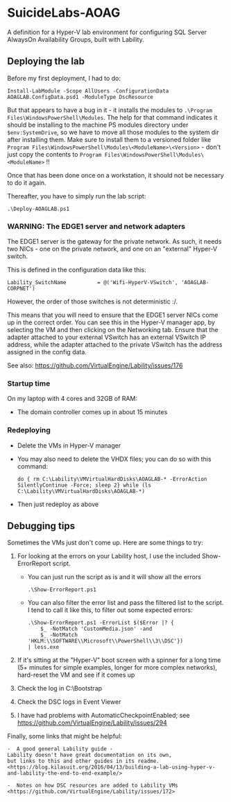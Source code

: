 # SuicideLabs-AOAG

A definition for a Hyper-V lab environment for configuring SQL Server AlwaysOn Availability Groups,
built with Lability.

## Deploying the lab

Before my first deployment, I had to do:

    Install-LabModule -Scope AllUsers -ConfigurationData AOAGLAB.ConfigData.psd1 -ModuleType DscResource

But that appears to have a bug in it -
it installs the modules to `.\Program Files\WindowsPowerShell\Modules`.
The help for that command indicates it should be installing to the machine PS modules directory under `$env:SystemDrive`,
so we have to move all those modules to the system dir after installing them.
Make sure to install them to a versioned folder like `Program Files\WindowsPowerShell\Modules\<ModuleName>\<Version>` -
don't just copy the contents to `Program Files\WindowsPowerShell\Modules\<ModuleName>` !!

Once that has been done once on a workstation, it should not be necessary to do it again.

Thereafter, you have to simply run the lab script:

    .\Deploy-AOAGLAB.ps1

### WARNING: The EDGE1 server and network adapters

The EDGE1 server is the gateway for the private network.
As such, it needs two NICs -
one on the private network,
and one on an "external" Hyper-V switch.

This is defined in the configuration data like this:

    Lability_SwitchName          = @('Wifi-HyperV-VSwitch', 'AOAGLAB-CORPNET')

However, the order of those switches is not deterministic :/.

This means that you will need to ensure that the EDGE1 server NICs come up in the correct order.
You can see this in the Hyper-V manager app,
by selecting the VM and then clicking on the Networking tab.
Ensure that the adapter attached to your external VSwitch has an external VSwitch IP address,
while the adapter attached to the private VSwitch has the address assigned in the config data.

See also:
<https://github.com/VirtualEngine/Lability/issues/176>

### Startup time

On my laptop with 4 cores and 32GB of RAM:

 -  The domain controller comes up in about 15 minutes

### Redeploying

 -  Delete the VMs in Hyper-V manager

 -  You may also need to delete the VHDX files;
    you can do so with this command:

        do { rm C:\Lability\VMVirtualHardDisks\AOAGLAB-* -ErrorAction SilentlyContinue -Force; sleep 2} while (ls C:\Lability\VMVirtualHardDisks\AOAGLAB-*)

 -  Then just redeploy as above

## Debugging tips

Sometimes the VMs just don't come up.
Here are some things to try:

1.  For looking at the errors on your Lability host,
    I use the included Show-ErrorReport script.

     -  You can just run the script as is and it will show all the errors

            .\Show-ErrorReport.ps1

     -  You can also filter the error list and pass the filtered list to the script.
        I tend to call it like this, to filter out some expected errors:

            .\Show-ErrorReport.ps1 -ErrorList $($Error |? {
                $_ -NotMatch 'CustomMedia.json' -and
                $_ -NotMatch 'HKLM:\\SOFTWARE\\Microsoft\\PowerShell\\3\\DSC'})
            | less.exe

2.  If it's sitting at the "Hyper-V" boot screen with a spinner for a long time
    (5+ minutes for simple examples, longer for more complex networks),
    hard-reset the VM and see if it comes up

3.  Check the log in C:\Bootstrap

4.  Check the DSC logs in Event Viewer

5.  I have had problems with AutomaticCheckpointEnabled; see
    <https://github.com/VirtualEngine/Lability/issues/294>

Finally, some links that might be helpful:

    -  A good general Lability guide -
    Lability doesn't have great documentation on its own,
    but links to this and other guides in its readme.
    <https://blog.kilasuit.org/2016/04/13/building-a-lab-using-hyper-v-and-lability-the-end-to-end-example/>

    -  Notes on how DSC resources are added to Lability VMs
    <https://github.com/VirtualEngine/Lability/issues/172>